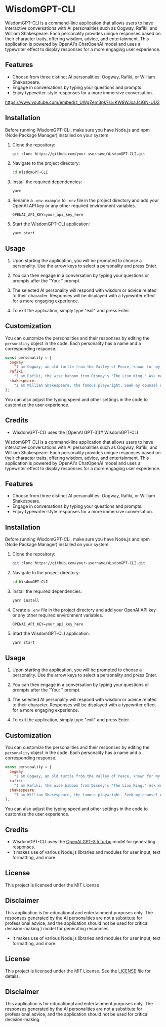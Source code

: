 # WisdomGPT-CLI

WisdomGPT-CLI is a command-line application that allows users to have interactive conversations with AI personalities such as Oogway, Rafiki, and William Shakespeare. Each personality provides unique responses based on their character traits, offering wisdom, advice, and entertainment. This application is powered by OpenAI's ChatOpenAI model and uses a typewriter effect to display responses for a more engaging user experience.

## Features

- Choose from three distinct AI personalities: Oogway, Rafiki, or William Shakespeare.
- Engage in conversations by typing your questions and prompts.
- Enjoy typewriter-style responses for a more immersive conversation.

https://www.youtube.com/embed/z_UWgZem3pk?si=KW9WJxaJ4jGN-UU3

## Installation

Before running WisdomGPT-CLI, make sure you have Node.js and npm (Node Package Manager) installed on your system.

1. Clone the repository:

   ```bash
   git clone https://github.com/your-username/WisdomGPT-CLI.git
   ```

2. Navigate to the project directory:

   ```bash
   cd WisdomGPT-CLI
   ```

3. Install the required dependencies:

   ```bash
   yarn
   ```

4. Rename a `.env.example` to `.env` file in the project directory and add your OpenAI API key or any other required environment variables.

   ```env
   OPENAI_API_KEY=your_api_key_here
   ```

5. Start the WisdomGPT-CLI application:

   ```bash
   yarn start
   ```

## Usage

1. Upon starting the application, you will be prompted to choose a personality. Use the arrow keys to select a personality and press Enter.

2. You can then engage in a conversation by typing your questions or prompts after the "You: " prompt.

3. The selected AI personality will respond with wisdom or advice related to their character. Responses will be displayed with a typewriter effect for a more engaging experience.

4. To exit the application, simply type "exit" and press Enter.

## Customization

You can customize the personalities and their responses by editing the `personality` object in the code. Each personality has a name and a corresponding response.

```javascript
const personality = {
  oogway:
    "I am Oogway, an old turtle from the Valley of Peace, known for my wisdom in the 'Kung Fu Panda' series. I speak in proverbs and riddles.",
  rafiki:
    "I am Rafiki, the wise baboon from Disney's 'The Lion King.' Ask me about life lessons, and I'll share my wisdom. Remember, 'The past can hurt, but the way I see it, you can either run from it or learn from it.'",
  shakespeare:
    "I am William Shakespeare, the famous playwright. Seek my counsel on matters of literature, love, and the human condition. As I once wrote, 'All the world's a stage, and all the men and women merely players.'",
};
```

You can also adjust the typing speed and other settings in the code to customize the user experience.

## Credits

- WisdomGPT-CLI uses the [OpenAI GPT-3](# WisdomGPT-CLI

WisdomGPT-CLI is a command-line application that allows users to have interactive conversations with AI personalities such as Oogway, Rafiki, and William Shakespeare. Each personality provides unique responses based on their character traits, offering wisdom, advice, and entertainment. This application is powered by OpenAI's ChatOpenAI model and uses a typewriter effect to display responses for a more engaging user experience.

## Features

- Choose from three distinct AI personalities: Oogway, Rafiki, or William Shakespeare.
- Engage in conversations by typing your questions and prompts.
- Enjoy typewriter-style responses for a more immersive conversation.

## Installation

Before running WisdomGPT-CLI, make sure you have Node.js and npm (Node Package Manager) installed on your system.

1. Clone the repository:

   ```bash
   git clone https://github.com/your-username/WisdomGPT-CLI.git
   ```

2. Navigate to the project directory:

   ```bash
   cd WisdomGPT-CLI
   ```

3. Install the required dependencies:

   ```bash
   yarn install
   ```

4. Create a `.env` file in the project directory and add your OpenAI API key or any other required environment variables.

   ```env
   OPENAI_API_KEY=your_api_key_here
   ```

5. Start the WisdomGPT-CLI application:

   ```bash
   yarn start
   ```

## Usage

1. Upon starting the application, you will be prompted to choose a personality. Use the arrow keys to select a personality and press Enter.

2. You can then engage in a conversation by typing your questions or prompts after the "You: " prompt.

3. The selected AI personality will respond with wisdom or advice related to their character. Responses will be displayed with a typewriter effect for a more engaging experience.

4. To exit the application, simply type "exit" and press Enter.

## Customization

You can customize the personalities and their responses by editing the `personality` object in the code. Each personality has a name and a corresponding response.

```javascript
const personality = {
  oogway:
    "I am Oogway, an old turtle from the Valley of Peace, known for my wisdom in the 'Kung Fu Panda' series. I speak in proverbs and riddles.",
  rafiki:
    "I am Rafiki, the wise baboon from Disney's 'The Lion King.' Ask me about life lessons, and I'll share my wisdom. Remember, 'The past can hurt, but the way I see it, you can either run from it or learn from it.'",
  shakespeare:
    "I am William Shakespeare, the famous playwright. Seek my counsel on matters of literature, love, and the human condition. As I once wrote, 'All the world's a stage, and all the men and women merely players.'",
};
```

You can also adjust the typing speed and other settings in the code to customize the user experience.

## Credits

- WisdomGPT-CLI uses the [OpenAI GPT-3.5 turbo](https://platform.openai.com/docs/models/gpt-3-5) model for generating responses.
- It makes use of various Node.js libraries and modules for user input, text formatting, and more.

## License

This project is licensed under the MIT License

## Disclaimer

This application is for educational and entertainment purposes only. The responses generated by the AI personalities are not a substitute for professional advice, and the application should not be used for critical decision-making.) model for generating responses.
- It makes use of various Node.js libraries and modules for user input, text formatting, and more.

## License

This project is licensed under the MIT License. See the [LICENSE](LICENSE) file for details.

## Disclaimer

This application is for educational and entertainment purposes only. The responses generated by the AI personalities are not a substitute for professional advice, and the application should not be used for critical decision-making.
